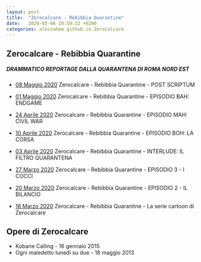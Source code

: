 ```yaml
---
layout: post
title:  "Zerocalcare - Rebibbia Quarantine"
date:   2020-05-06 10:59:32 +0200
categories: alecsahew github.io Zerocalcare
---
```



## Zerocalcare - Rebibbia Quarantine 
##### DRAMMATICO REPORTAGE DALLA QUARANTENA DI ROMA NORD EST

* [08 Maggio 2020][08maggio2020-lnk] Zerocalcare - Rebibbia Quarantine - POST SCRIPTUM

* [01 Maggio 2020][01maggio2020-lnk] Zerocalcare - Rebibbia Quarantine - EPISODIO BAH: ENDGAME     

* [24 Aprile 2020][24aprile2020-lnk] Zerocalcare - Rebibbia Quarantine - EPISODIO MAH: CIVIL WAR  

* [10 Aprile 2020][10aprile2020-lnk] Zerocalcare - Rebibbia Quarantine - EPISODIO BOH: LA CORSA  

* [03 Aprile 2020][03aprile2020-lnk] Zerocalcare - Rebibbia Quarantine - INTERLUDE: IL FILTRO QUARANTENA   

* [27 Marzo 2020][27marzo2020-lnk]   Zerocalcare - Rebibbia Quarantine - EPISODIO 3 - I COCCI   

* [20 Marzo 2020][20marzo2020-lnk]   Zerocalcare - Rebibbia Quarantine - EPISODIO 2 - IL BILANCIO  

* [16 Marzo 2020][16marzo2020-lnk]   Zerocalcare - Rebibbia Quarantine - La serie cartoon di Zerocalcare  

[08maggio2020-lnk]:  https://www.youtube.com/watch?v=WZKF5HG9aZQ 
[01maggio2020-lnk]:  https://www.youtube.com/watch?v=-QpruNycIds 
[24aprile2020-lnk]:  https://www.youtube.com/watch?v=hfWeC2bHKds
[10aprile2020-lnk]:  https://www.youtube.com/watch?v=kI_gvEYBDB0
[03aprile2020-lnk]:  https://www.youtube.com/watch?v=iKvew8ao-Xw
[27marzo2020-lnk]:   https://www.youtube.com/watch?v=JormsWBmgEI
[20marzo2020-lnk]:   https://www.youtube.com/watch?v=6Xo-mC-kmqU
[16marzo2020-lnk]:   https://www.youtube.com/watch?v=-Cew3bGevs0


## Opere di Zerocalcare

* Kobane Calling  - 16 gennaio 2015
* Ogni maledetto lunedì su due - 18 maggio 2013

